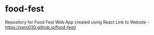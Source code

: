 # food-fest
Repository for Food Fest Web App created using React
Link to Website - https://sero030.github.io/food-fest/
